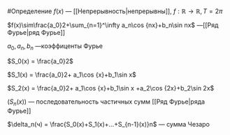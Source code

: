 #Определение 
$f(x)$ — [[Непрерывность|непрерывны]], $f:\mathbb{R}\to\mathbb{R}, T = 2\pi$

$f(x)\sim\frac{a_0}2+\sum_{n=1}^\infty a_n\cos {nx}+b_n\sin nx$ —[[Ряд Фурье|ряд Фурье]]

$a_0,a_n,b_n$ —коэффиценты Фурье

$S_0(x) = \frac{a_0}2$

$S_1(x) = \frac{a_0}2+ a_1\cos {x}+b_1\sin x$

$S_2(x) = \frac{a_0}2+ a_1\cos {x}+b_1\sin x +a_2\cos {2x}+b_2\sin 2x$

$\big(S_n(x)\big)$ — последовательность частичных сумм [[Ряд Фурье|ряда Фурье]]

$\delta_n(ч) = \frac{S_0(x)+S_1(x)+...+S_{n-1}(x)}n$ — сумма Чезаро